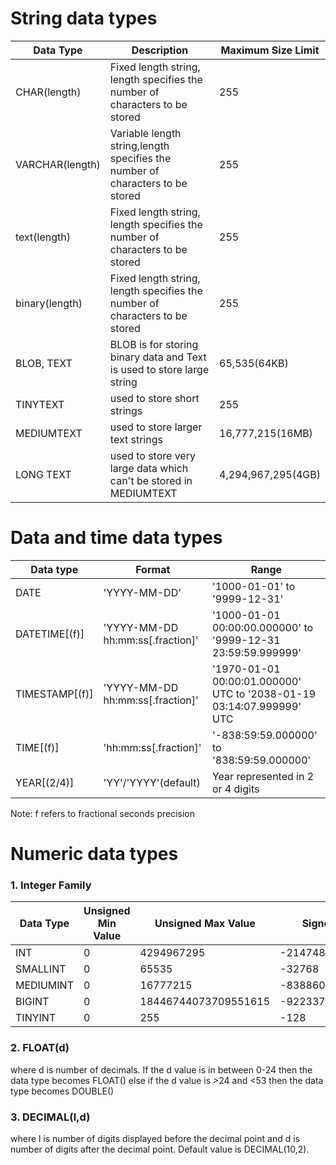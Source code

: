 # String data types

| Data Type |Description| Maximum Size Limit |
| --------- | ----------|--------------------|
|CHAR(length)|Fixed length string, length specifies the number of characters to be stored|255|
|VARCHAR(length)|Variable length string,length specifies the number of characters to be stored|255|
|text(length)|Fixed length string, length specifies the number of characters to be stored|255|
|binary(length)|Fixed length string, length specifies the number of characters to be stored|255| 
| BLOB, TEXT |BLOB is for storing binary data and Text is used to store large string| 65,535(64KB) |
| TINYTEXT | used to store short strings |255 |
| MEDIUMTEXT| used to store larger text strings| 16,777,215(16MB) |
| LONG TEXT |used to store very large data which can't be stored in MEDIUMTEXT |4,294,967,295(4GB) |


# Data and time data types


| Data type | Format | Range |
| ---------- | ------ | ----- |
| DATE | 'YYYY-MM-DD' | '1000-01-01' to '9999-12-31' |
| DATETIME[(f)] | 'YYYY-MM-DD hh:mm:ss[.fraction]' | '1000-01-01 00:00:00.000000' to '9999-12-31 23:59:59.999999' | 
| TIMESTAMP[(f)] | 'YYYY-MM-DD hh:mm:ss[.fraction]' | '1970-01-01 00:00:01.000000' UTC to '2038-01-19 03:14:07.999999' UTC | 
| TIME[(f)] | 'hh:mm:ss[.fraction]' | '-838:59:59.000000' to '838:59:59.000000' | 
| YEAR[(2/4)] | 'YY'/'YYYY'(default) | Year represented in 2 or 4 digits|


Note: f refers to fractional seconds precision



# Numeric data types

### 1. Integer Family

| Data Type |	Unsigned Min Value | Unsigned Max Value | Signed 	Min Value | Signed	Max Value |	
| --------- | -------------------- | ------------------ | ----------------- | ----------------- |
| INT	|0	| 4294967295 |	-2147483648 |	2147483647 |
| SMALLINT  | 0	| 65535	| -32768 |	32767|
| MEDIUMINT	| 0	| 16777215 |	-8388608 |	8388607 |
| BIGINT	| 0	| 18446744073709551615| 	-9223372036854775808 |	9223372036854775807 |
| TINYINT	| 0	| 255 |	-128 |	127 |

### 2. FLOAT(d)
where d is number of decimals. If the d value is in between  0-24 then the data type becomes FLOAT() else if the d value is >24 and <53 then the  data type becomes DOUBLE()

### 3. DECIMAL(l,d)
where l is number of digits displayed before the decimal point and d is number of digits after the decimal point. Default value is DECIMAL(10,2).


